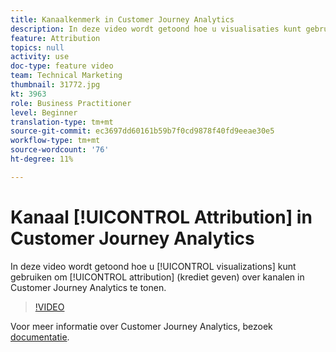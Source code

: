 ```yaml
---
title: Kanaalkenmerk in Customer Journey Analytics
description: In deze video wordt getoond hoe u visualisaties kunt gebruiken om attributie (credit geven) weer te geven over kanalen in Adobe Customer Journey Analytics.
feature: Attribution
topics: null
activity: use
doc-type: feature video
team: Technical Marketing
thumbnail: 31772.jpg
kt: 3963
role: Business Practitioner
level: Beginner
translation-type: tm+mt
source-git-commit: ec3697dd60161b59b7f0cd9878f40fd9eeae30e5
workflow-type: tm+mt
source-wordcount: '76'
ht-degree: 11%

---
```



# Kanaal [!UICONTROL Attribution] in Customer Journey Analytics

In deze video wordt getoond hoe u [!UICONTROL visualizations] kunt gebruiken om [!UICONTROL attribution] (krediet geven) over kanalen in Customer Journey Analytics te tonen.

>[!VIDEO](https://video.tv.adobe.com/v/31772/?quality=12)

Voor meer informatie over Customer Journey Analytics, bezoek [documentatie](https://docs.adobe.com/content/help/en/analytics-platform/using/cja-landing.html).
